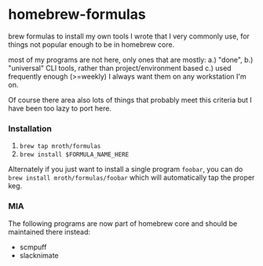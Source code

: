 # homebrew-formulas
brew formulas to install my own tools I wrote that I very commonly use, for things
not popular enough to be in homebrew core.

most of my programs are not here, only ones that are mostly:
 a.) "done",
 b.) "universal" CLI tools, rather than project/environment based
 c.) used frequently enough (>=weekly) I always want them on any workstation I'm on.

Of course there area also lots of things that probably meet this criteria but I have been too lazy to port here.

### Installation

1. `brew tap mroth/formulas`
2. `brew install $FORMULA_NAME_HERE`

Alternately if you just want to install a single program `foobar`, you can do
`brew install mroth/formulas/foobar` which will automatically tap the proper keg.

### MIA
The following programs are now part of homebrew core and should be maintained there instead:

 - scmpuff
 - slacknimate
